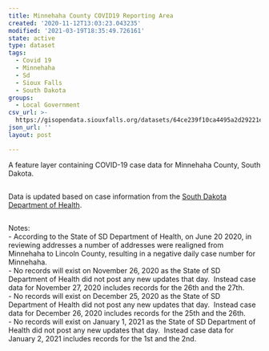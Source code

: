 ```yaml
---
title: Minnehaha County COVID19 Reporting Area
created: '2020-11-12T13:03:23.043235'
modified: '2021-03-19T18:35:49.726161'
state: active
type: dataset
tags:
  - Covid 19
  - Minnehaha
  - Sd
  - Sioux Falls
  - South Dakota
groups:
  - Local Government
csv_url: >-
  https://gisopendata.siouxfalls.org/datasets/64ce239f10ca4495a2d29221ebd7e8c9_0.csv?outSR=%7B%22latestWkid%22%3A3857%2C%22wkid%22%3A102100%7D
json_url: ''
layout: post

---
```

<p style='margin-top:0px; margin-bottom:0.75rem; max-width:100%;'><span style='max-width:100%; display:inherit;'>A feature layer containing COVID-19 case data for Minnehaha County, South Dakota.</span></p><div><br /></div><div>Data is updated based on case information from the <a href='https://doh.sd.gov/news/Coronavirus.aspx' rel='nofollow ugc' target='_blank'>South Dakota Department of Health</a>.<br /></div><div><br /></div><p style='margin-top:0px; margin-bottom:0.75rem; max-width:100%;'><span style='max-width:100%; display:inherit;'></span></p><div><div>Notes: </div><div>- According to the State of SD Department of Health, on June 20 2020, in reviewing addresses a number of addresses were realigned from Minnehaha to Lincoln County, resulting in a negative daily case number for Minnehaha.</div><div><div><div>- No records will exist on November 26, 2020 as the State of SD Department of Health did not post any new updates that day.  Instead case data for November 27, 2020 includes records for the 26th and the 27th.</div><div>- No records will exist on December 25, 2020 as the State of SD Department of Health did not post any new updates that day.  Instead case data for December 26, 2020 includes records for the 25th and the 26th. </div></div><div>- No records will exist on January 1, 2021 as the State of SD Department of Health did not post any new updates that day.  Instead case data for January 2, 2021 includes records for the 1st and the 2nd. </div></div></div>
